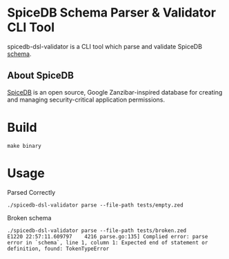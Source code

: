 # SpiceDB Schema Parser & Validator CLI Tool

spicedb-dsl-validator is a CLI tool which parse and validate SpiceDB [schema](https://authzed.com/docs/guides/schema).

## About SpiceDB
[SpiceDB](https://authzed.com) is an open source, Google Zanzibar-inspired database for creating and managing security-critical application permissions.

# Build
`make binary`

# Usage

Parsed Correctly
```agsl
./spicedb-dsl-validator parse --file-path tests/empty.zed 
```

Broken schema
```agsl
./spicedb-dsl-validator parse --file-path tests/broken.zed
E1220 22:57:11.609797    4216 parse.go:135] Complied error: parse error in `schema`, line 1, column 1: Expected end of statement or definition, found: TokenTypeError

```